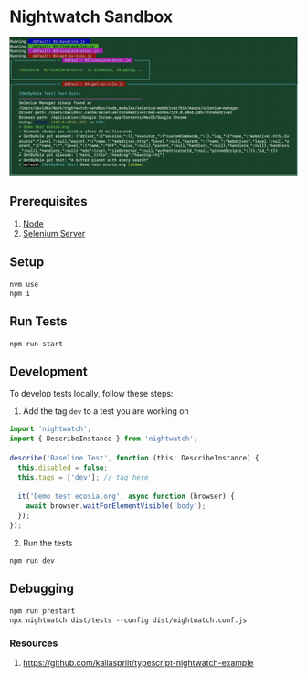 # Nightwatch Sandbox

![npm-run-start](./docs/images/npm-run-start.png)

## Prerequisites

1. [Node](https://nodejs.org/en/)
2. [Selenium Server](https://www.selenium.dev/downloads/)

## Setup

```shell
nvm use
npm i
```

## Run Tests

```
npm run start
```

## Development

To develop tests locally, follow these steps:

1. Add the tag `dev` to a test you are working on

```ts
import 'nightwatch';
import { DescribeInstance } from 'nightwatch';

describe('Baseline Test', function (this: DescribeInstance) {
  this.disabled = false;
  this.tags = ['dev']; // tag here

  it('Demo test ecosia.org', async function (browser) {
    await browser.waitForElementVisible('body');
  });
});
```

2. Run the tests

```shell
npm run dev
```

## Debugging

```
npm run prestart
npx nightwatch dist/tests --config dist/nightwatch.conf.js
```

### Resources

1. https://github.com/kallaspriit/typescript-nightwatch-example
